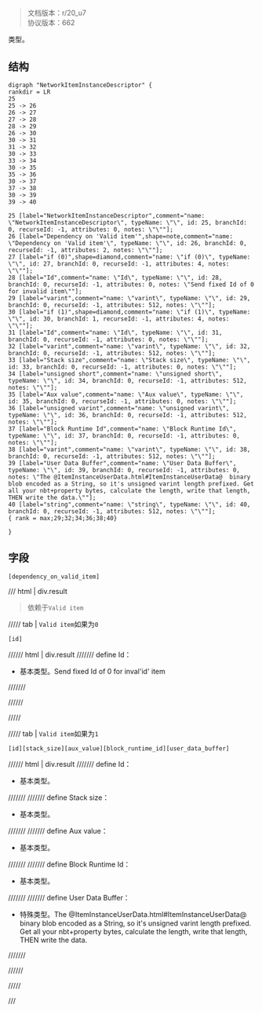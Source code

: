 # <!-- md:samp NetworkItemInstanceDescriptor -->

> 文档版本：r/20_u7<br/>协议版本：662

<!-- md:samp NetworkItemInstanceDescriptor -->类型。

## 结构

```viz
digraph "NetworkItemInstanceDescriptor" {
rankdir = LR
25
25 -> 26
26 -> 27
27 -> 28
28 -> 29
26 -> 30
30 -> 31
31 -> 32
30 -> 33
33 -> 34
30 -> 35
35 -> 36
30 -> 37
37 -> 38
30 -> 39
39 -> 40

25 [label="NetworkItemInstanceDescriptor",comment="name: \"NetworkItemInstanceDescriptor\", typeName: \"\", id: 25, branchId: 0, recurseId: -1, attributes: 0, notes: \"\""];
26 [label="Dependency on 'Valid item'",shape=note,comment="name: \"Dependency on 'Valid item'\", typeName: \"\", id: 26, branchId: 0, recurseId: -1, attributes: 2, notes: \"\""];
27 [label="if (0)",shape=diamond,comment="name: \"if (0)\", typeName: \"\", id: 27, branchId: 0, recurseId: -1, attributes: 4, notes: \"\""];
28 [label="Id",comment="name: \"Id\", typeName: \"\", id: 28, branchId: 0, recurseId: -1, attributes: 0, notes: \"Send fixed Id of 0 for invalid item\""];
29 [label="varint",comment="name: \"varint\", typeName: \"\", id: 29, branchId: 0, recurseId: -1, attributes: 512, notes: \"\""];
30 [label="if (1)",shape=diamond,comment="name: \"if (1)\", typeName: \"\", id: 30, branchId: 1, recurseId: -1, attributes: 4, notes: \"\""];
31 [label="Id",comment="name: \"Id\", typeName: \"\", id: 31, branchId: 0, recurseId: -1, attributes: 0, notes: \"\""];
32 [label="varint",comment="name: \"varint\", typeName: \"\", id: 32, branchId: 0, recurseId: -1, attributes: 512, notes: \"\""];
33 [label="Stack size",comment="name: \"Stack size\", typeName: \"\", id: 33, branchId: 0, recurseId: -1, attributes: 0, notes: \"\""];
34 [label="unsigned short",comment="name: \"unsigned short\", typeName: \"\", id: 34, branchId: 0, recurseId: -1, attributes: 512, notes: \"\""];
35 [label="Aux value",comment="name: \"Aux value\", typeName: \"\", id: 35, branchId: 0, recurseId: -1, attributes: 0, notes: \"\""];
36 [label="unsigned varint",comment="name: \"unsigned varint\", typeName: \"\", id: 36, branchId: 0, recurseId: -1, attributes: 512, notes: \"\""];
37 [label="Block Runtime Id",comment="name: \"Block Runtime Id\", typeName: \"\", id: 37, branchId: 0, recurseId: -1, attributes: 0, notes: \"\""];
38 [label="varint",comment="name: \"varint\", typeName: \"\", id: 38, branchId: 0, recurseId: -1, attributes: 512, notes: \"\""];
39 [label="User Data Buffer",comment="name: \"User Data Buffer\", typeName: \"\", id: 39, branchId: 0, recurseId: -1, attributes: 0, notes: \"The @ItemInstanceUserData.html#ItemInstanceUserData@  binary blob encoded as a String, so it's unsigned varint length prefixed. Get all your nbt+property bytes, calculate the length, write that length, THEN write the data.\""];
40 [label="string",comment="name: \"string\", typeName: \"\", id: 40, branchId: 0, recurseId: -1, attributes: 512, notes: \"\""];
{ rank = max;29;32;34;36;38;40}

}

```

## 字段

```title='NetworkItemInstanceDescriptor'
[dependency_on_valid_item]
```

/// html | div.result
> 依赖于`Valid item`

///// tab | `Valid item`如果为`0`
```title='if (0)'
[id]
```

////// html | div.result
/////// define
Id：<!-- md:samp varint -->

- 基本类型。Send fixed Id of 0 for inval'id' item


///////

//////

/////

///// tab | `Valid item`如果为`1`
```title='if (1)'
[id][stack_size][aux_value][block_runtime_id][user_data_buffer]
```

////// html | div.result
/////// define
Id：<!-- md:samp varint -->

- 基本类型。


///////
/////// define
Stack size：<!-- md:samp unsigned short -->

- 基本类型。


///////
/////// define
Aux value：<!-- md:samp unsigned varint -->

- 基本类型。


///////
/////// define
Block Runtime Id：<!-- md:samp varint -->

- 基本类型。


///////
/////// define
User Data Buffer：[<!-- md:samp string -->](../types/string.md)

- 特殊类型。The @ItemInstanceUserData.html#ItemInstanceUserData@  binary blob encoded as a String, so it's unsigned varint length prefixed. Get all your nbt+property bytes, calculate the length, write that length, THEN write the data.


///////

//////

/////

///

